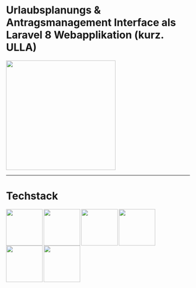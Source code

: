 # Urlaubsplanungs & Antragsmanagement Interface als Laravel 8 Webapplikation (kurz. ULLA)

<img  width="300" src="https://github.com/mxmueller/ulla-foundation/blob/main/app/public/brand/logo_large.png">

---

# Techstack

<img align="left" height="100" src="https://upload.wikimedia.org/wikipedia/commons/thumb/9/9a/Laravel.svg/1200px-Laravel.svg.png">
<img align="left" height="100" src="https://madewithnetwork.ams3.cdn.digitaloceanspaces.com/spatie-space-production/1371/laratrust.jpg">
<img align="left" height="100" src="https://upload.wikimedia.org/wikipedia/commons/thumb/9/95/Vue.js_Logo_2.svg/768px-Vue.js_Logo_2.svg.png">
<img align="left" height="100" src="https://upload.wikimedia.org/wikipedia/commons/thumb/4/4c/Typescript_logo_2020.svg/1200px-Typescript_logo_2020.svg.png">
<img align="left" height="100" src="https://www.dagio.de/wp-content/uploads/2014/09/logo-jquery.png">
<img align="left" height="100" src="https://camo.githubusercontent.com/a664defdd5c2ec93a3fbfb51e0f2aaafa5dc57bf1e13aa47456ced037b3cebe8/68747470733a2f2f676574626f6f7473747261702e636f6d2f646f63732f352e302f6173736574732f6272616e642f626f6f7473747261702d6c6f676f2d736861646f772e706e67">

